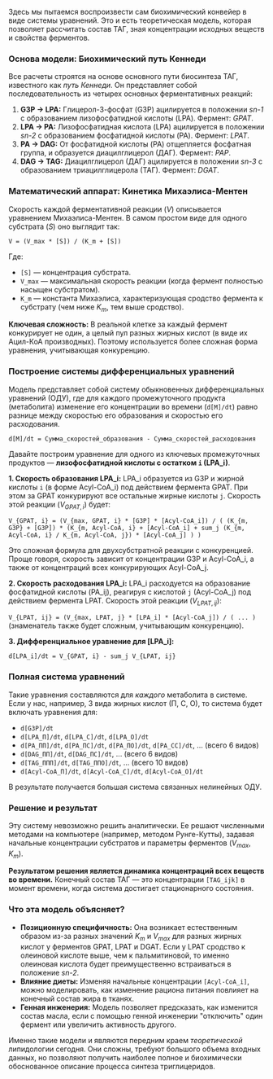 Здесь мы пытаемся воспроизвести сам биохимический конвейер в виде системы уравнений. Это и есть теоретическая модель, которая позволяет рассчитать состав ТАГ, зная концентрации исходных веществ и свойства ферментов.

### Основа модели: Биохимический путь Кеннеди

Все расчеты строятся на основе основного пути биосинтеза ТАГ, известного как *путь Кеннеди*. Он представляет собой последовательность из четырех основных ферментативных реакций:

1.  **G3P → LPA:** Глицерол-3-фосфат (G3P) ацилируется в положении *sn-1* с образованием лизофосфатидной кислоты (LPA). Фермент: *GPAT*.
2.  **LPA → PA:** Лизофосфатидная кислота (LPA) ацилируется в положении *sn-2* с образованием фосфатидной кислоты (PA). Фермент: *LPAT*.
3.  **PA → DAG:** От фосфатидной кислоты (PA) отщепляется фосфатная группа, и образуется диацилглицерол (ДАГ). Фермент: *PAP*.
4.  **DAG → TAG:** Диацилглицерол (ДАГ) ацилируется в положении *sn-3* с образованием триацилглицерола (ТАГ). Фермент: *DGAT*.

### Математический аппарат: Кинетика Михаэлиса-Ментен

Скорость каждой ферментативной реакции ($V$) описывается уравнением Михаэлиса-Ментен. В самом простом виде для одного субстрата ($S$) оно выглядит так:

`V = (V_max * [S]) / (K_m + [S])`

Где:
*   `[S]` — концентрация субстрата.
*   `V_max` — максимальная скорость реакции (когда фермент полностью насыщен субстратом).
*   `K_m` — константа Михаэлиса, характеризующая сродство фермента к субстрату (чем ниже $K_m$, тем выше сродство).

**Ключевая сложность:** В реальной клетке за каждый фермент конкурирует не один, а целый пул разных жирных кислот (в виде их Ацил-КоА производных). Поэтому используется более сложная форма уравнения, учитывающая конкуренцию.

### Построение системы дифференциальных уравнений

Модель представляет собой систему обыкновенных дифференциальных уравнений (ОДУ), где для каждого промежуточного продукта (метаболита) изменение его концентрации во времени (`d[M]/dt`) равно разнице между скоростью его образования и скоростью его расходования.

`d[M]/dt = Сумма_скоростей_образования - Сумма_скоростей_расходования`

Давайте построим уравнение для одного из ключевых промежуточных продуктов — **лизофосфатидной кислоты с остатком `i` (LPA_i)**.

**1. Скорость образования LPA_i:** 
LPA_i образуется из G3P и жирной кислоты `i` (в форме Acyl-CoA_i) под действием фермента GPAT. При этом за GPAT конкурируют все остальные жирные кислоты `j`. Скорость этой реакции ($V_{GPAT, i}$) будет:

`V_{GPAT, i} = (V_{max, GPAT, i} * [G3P] * [Acyl-CoA_i]) / ( (K_{m, G3P} + [G3P]) * (K_{m, Acyl-CoA, i} + [Acyl-CoA_i] + sum_j (K_{m, Acyl-CoA, i} / K_{m, Acyl-CoA, j}) * [Acyl-CoA_j] ) )`

Это сложная формула для двухсубстратной реакции с конкуренцией. Проще говоря, скорость зависит от концентрации G3P и Acyl-CoA_i, а также от концентраций всех конкурирующих Acyl-CoA_j.

**2. Скорость расходования LPA_i:**
LPA_i расходуется на образование фосфатидной кислоты (PA_ij), реагируя с кислотой `j` (Acyl-CoA_j) под действием фермента LPAT. Скорость этой реакции ($V_{LPAT, ij}$):

`V_{LPAT, ij} = (V_{max, LPAT, j} * [LPA_i] * [Acyl-CoA_j]) / ( ... )`
(знаменатель также будет сложным, учитывающим конкуренцию).

**3. Дифференциальное уравнение для [LPA_i]:**

`d[LPA_i]/dt = V_{GPAT, i} - sum_j V_{LPAT, ij}`

### Полная система уравнений

Такие уравнения составляются для *каждого* метаболита в системе. Если у нас, например, 3 вида жирных кислот (П, С, О), то система будет включать уравнения для:

*   `d[G3P]/dt`
*   `d[LPA_П]/dt`, `d[LPA_С]/dt`, `d[LPA_О]/dt`
*   `d[PA_ПП]/dt`, `d[PA_ПС]/dt`, `d[PA_ПО]/dt`, `d[PA_СС]/dt`, ... (всего 6 видов)
*   `d[DAG_ПП]/dt`, `d[DAG_ПС]/dt`, ... (всего 6 видов)
*   `d[TAG_ППП]/dt`, `d[TAG_ППО]/dt`, ... (всего 10 видов)
*   `d[Acyl-CoA_П]/dt`, `d[Acyl-CoA_С]/dt`, `d[Acyl-CoA_О]/dt`

В результате получается большая система связанных нелинейных ОДУ.

### Решение и результат

Эту систему невозможно решить аналитически. Ее решают численными методами на компьютере (например, методом Рунге-Кутты), задавая начальные концентрации субстратов и параметры ферментов ($V_{max}, K_m$).

**Результатом решения является динамика концентраций всех веществ во времени.** Конечный состав ТАГ — это концентрации `[TAG_ijk]` в момент времени, когда система достигает стационарного состояния.

### Что эта модель объясняет?

*   **Позиционную специфичность:** Она возникает естественным образом из-за разных значений $K_m$ и $V_{max}$ для разных жирных кислот у ферментов GPAT, LPAT и DGAT. Если у LPAT сродство к олеиновой кислоте выше, чем к пальмитиновой, то именно олеиновая кислота будет преимущественно встраиваться в положение *sn-2*.
*   **Влияние диеты:** Изменяя начальные концентрации `[Acyl-CoA_i]`, можно моделировать, как изменение рациона питания повлияет на конечный состав жира в тканях.
*   **Генная инженерия:** Модель позволяет предсказать, как изменится состав масла, если с помощью генной инженерии "отключить" один фермент или увеличить активность другого.

Именно такие модели и являются передним краем *теоретической* липидологии сегодня. Они сложны, требуют большого объема входных данных, но позволяют получить наиболее полное и биохимически обоснованное описание процесса синтеза триглицеридов.
